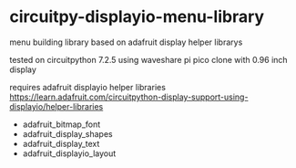 # circuitpy-displayio-menu-library
menu building library based on adafruit display helper librarys

tested on circuitpython 7.2.5 using waveshare pi pico clone with 0.96 inch display

requires adafruit displayio helper libraries
https://learn.adafruit.com/circuitpython-display-support-using-displayio/helper-libraries

- adafruit_bitmap_font
- adafruit_display_shapes
- adafruit_display_text
- adafruit_displayio_layout
